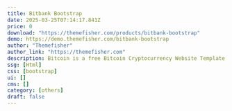 ```yaml
---
title: Bitbank Bootstrap
date: 2025-03-25T07:14:17.841Z
price: 0
download: "https://themefisher.com/products/bitbank-bootstrap"
demo: https://demo.themefisher.com/bitbank-bootstrap
author: "Themefisher"
author_link: "https://themefisher.com"
description: Bitcoin is a free Bitcoin Cryptocurrency Website Template
ssg: [Html]
css: [bootstrap]
ui: []
cms: []
category: [others]
draft: false
---
```

